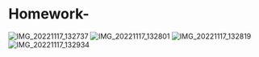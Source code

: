 # Homework-
![IMG_20221117_132737](https://user-images.githubusercontent.com/117830684/208880410-7495cafb-32e5-4458-9894-d8a9ae3a15b9.jpg)
![IMG_20221117_132801](https://user-images.githubusercontent.com/117830684/208881216-2cb4458b-b5a1-4f91-b70f-5fe9a095c2dd.jpg)
![IMG_20221117_132819](https://user-images.githubusercontent.com/117830684/208882367-de8dda54-0576-4682-874d-54ecbe09bd14.jpg)
![IMG_20221117_132934](https://user-images.githubusercontent.com/117830684/208882594-c4a8f165-08cc-4314-b182-9233a5d4b48e.jpg)
